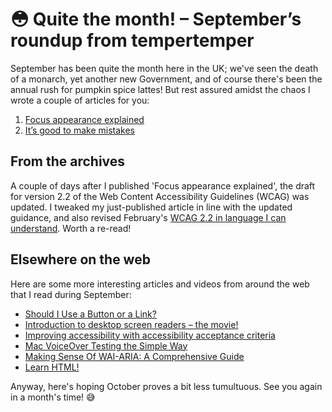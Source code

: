 # 😳 Quite the month! – September’s roundup from tempertemper

September has been quite the month here in the UK; we've seen the death of a monarch, yet another new Government, and of course there's been the annual rush for pumpkin spice lattes! But rest assured amidst the chaos I wrote a couple of articles for you:

1. [Focus appearance explained](https://www.tempertemper.net/blog/focus-appearance-explained)
2. [It’s good to make mistakes](https://www.tempertemper.net/blog/its-good-to-make-mistakes)


## From the archives

A couple of days after I published 'Focus appearance explained', the draft for version 2.2 of the Web Content Accessibility Guidelines (WCAG) was updated. I tweaked my just-published article in line with the updated guidance, and also revised February's 
[WCAG 2.2 in language I can understand](https://www.tempertemper.net/blog/wcag-2-2-in-language-i-can-understand). Worth a re-read!

## Elsewhere on the web

Here are some more interesting articles and videos from around the web that I read during September:

- [Should I Use a Button or a Link?](https://ashleemboyer.com/blog/should-i-use-a-button-or-a-link)
- [Introduction to desktop screen readers – the movie!](https://brucelawson.co.uk/2022/introduction-to-desktop-screen-readers-the-movie/)
- [Improving accessibility with accessibility acceptance criteria](https://insidegovuk.blog.gov.uk/2018/01/24/improving-accessibility-with-accessibility-acceptance-criteria/)
- [Mac VoiceOver Testing the Simple Way](https://cloudfour.com/thinks/mac-voiceover-testing-the-simple-way/)
- [Making Sense Of WAI-ARIA: A Comprehensive Guide](https://www.smashingmagazine.com/2022/09/wai-aria-guide/)
- [Learn HTML!](https://web.dev/introducing-learn-html/)


Anyway, here's hoping October proves a bit less tumultuous. See you again in a month's time! 😅
